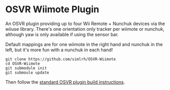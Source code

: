 # OSVR Wiimote Plugin

An OSVR plugin providing up to four Wii Remote + Nunchuk devices via the wiiuse library. There's one orientation only tracker per wiimote or nunchuk, although yaw is only available if using the sensor bar.

Default mappings are for one wiimote in the right hand and nunchuk in the left, but it's more fun with a nunchuk in each hand!

    git clone https://github.com/simlrh/OSVR-Wiimote
	cd OSVR-Wiimote
	git submodule init
	git submoule update
	
Then follow the [standard OSVR plugin build instructions](http://resource.osvr.com/docs/OSVR-Core/TopicWritingDevicePlugin.html).
